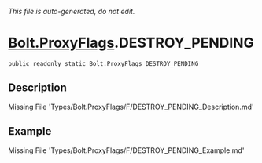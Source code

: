 *This file is auto-generated, do not edit.*

# [Bolt.ProxyFlags](Types/Bolt.ProxyFlags.md).DESTROY_PENDING
`public readonly static Bolt.ProxyFlags DESTROY_PENDING`
## Description
Missing File 'Types/Bolt.ProxyFlags/F/DESTROY_PENDING_Description.md'
## Example
Missing File 'Types/Bolt.ProxyFlags/F/DESTROY_PENDING_Example.md'
